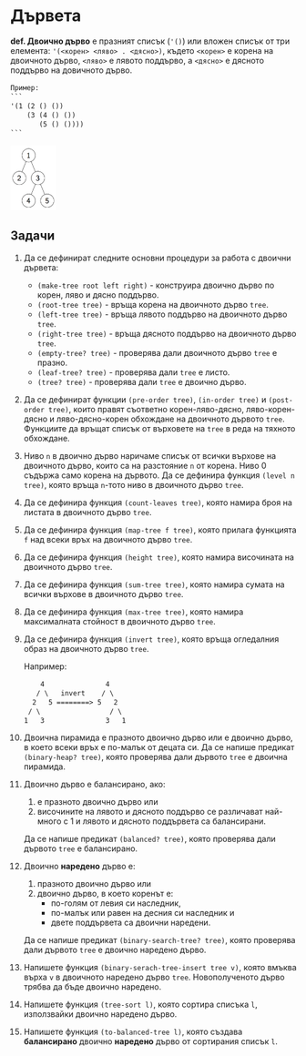 Дървета
=======

**def. Двоично дърво** е празният списък (`'()`) или вложен списък от три
елемента: `'(<корен> <ляво> . <дясно>)`, където `<корен>` е корена на двоичното
дърво, `<ляво>` е лявото поддърво, а `<дясно>` е дясното поддърво на довичното
дърво.

    Пример:
    ```
    '(1 (2 () ())
        (3 (4 () ())
           (5 () ())))
    ```

![](images/binary-tree.png)

Задачи
------

1. Да се дефинират следните основни процедури за работа с двоични дървета:
    - `(make-tree root left right)` - конструира двоично дърво по корен,
ляво и дясно поддърво.
    - `(root-tree tree)` - връща корена на двоичното дърво `tree`.
    - `(left-tree tree)` - връща лявото поддърво на двоичното дърво `tree`.
    - `(right-tree tree)` - връща дясното поддърво на двоичното дърво `tree`.
    - `(empty-tree? tree)` - проверява дали двоичното дърво `tree` е празно.
    - `(leaf-tree? tree)` - проверява дали `tree` е листо.
    - `(tree? tree)` - проверява дали `tree` е двоично дърво.

1. Да се дефинират функции `(pre-order tree)`, `(in-order tree)` и
`(post-order tree)`, които правят съответно корен-ляво-дясно,
ляво-корен-дясно и ляво-дясно-корен обхождане на двоичното дървото `tree`.
Функциите да връщат списък от върховете на `tree` в реда на тяхното обхождане.

1. Ниво `n` в двоично дърво наричаме списък от всички върхове на
двоичното дърво, които са на разстояние `n` от корена. Ниво 0 съдържа само
корена на дървото. Да се дефинира функция `(level n tree)`, която връща `n`-тото
ниво в двоичното дърво `tree`.

1. Да се дефинира функция `(count-leaves tree)`, която намира броя на листата
в двоичното дърво `tree`.

1. Да се дефинира функция `(map-tree f tree)`, която прилага функцията `f` над
всеки връх на двоичното дърво `tree`.

1. Да се дефинира функция `(height tree)`, която
намира височината на двоичното дърво `tree`.

1. Да се дефинира функция `(sum-tree tree)`, която
намира сумата на всички върхове в двоичното дърво `tree`.

1. Да се дефинира функция `(max-tree tree)`, която
намира максималната стойност в двоичното дърво `tree`.

1. Да се дефинира функция `(invert tree)`, която
връща огледалния образ на двоичното дърво `tree`.

    Например:
    ```
        4               4
       / \   invert    / \
      2   5 ========> 5   2
     / \                 / \
    1   3               3   1
    ```

1. Двоична пирамида е празното двоично дърво или е двоично дърво, в което всеки
връх е по-малък от децата си. Да се напише предикат `(binary-heap? tree)`, която
проверява дали дървото `tree` е двоична пирамида.

1. Двоично дърво е балансирано, ако:
    1. е празното двоично дърво или
    2. височините на лявото и дясното поддърво се различават най-много с 1 и
    лявото и дясното поддървета са балансирани.

    Да се напише предикат `(balanced? tree)`, която
    проверява дали дървото `tree` е балансирано.

1. Двоично **наредено** дърво е:
   1. празното двоично дърво или
   2. двоично дърво, в което коренът е:
      - по-голям от левия си наследник,
      - по-малък или равен на десния си наследник и
      - двете поддървета са двоични наредени.

    Да се напише предикат `(binary-search-tree? tree)`, която
    проверява дали дървото `tree` е двоично наредено дърво.

1. Напишете функция `(binary-serach-tree-insert tree v)`, която
вмъква върха `v` в двоичното наредено дърво `tree`.
Новополученото дърво трябва да бъде двоично наредено.

1. Напишете функция `(tree-sort l)`, която сортира списъка `l`, използвайки
двоично наредено дърво.

1. Напишете функция `(to-balanced-tree l)`, която създава
**балансирано** двоично **наредено** дърво от сортирания списък `l`.

